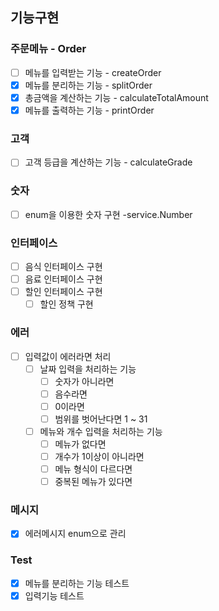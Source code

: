 ## 기능구현

### 주문메뉴 - Order

- [ ] 메뉴를 입력받는 기능 - createOrder
- [x] 메뉴를 분리하는 기능 - splitOrder
- [x] 총금액을 계산하는 기능 - calculateTotalAmount
- [x] 메뉴를 출력하는 기능 - printOrder

### 고객
- [ ] 고객 등급을 계산하는 기능 - calculateGrade

### 숫자
- [ ] enum을 이용한 숫자 구현 -service.Number

### 인터페이스

- [ ] 음식 인터페이스 구현
- [ ] 음료 인터페이스 구현
- [ ] 할인 인터페이스 구현
  - [ ] 할인 정책 구현

### 에러

- [ ] 입력값이 에러라면 처리
    - [ ] 날짜 입력을 처리하는 기능
        - [ ] 숫자가 아니라면
        - [ ] 음수라면
        - [ ] 0이라면
        - [ ] 범위를 벗어난다면 1 ~ 31
    - [ ] 메뉴와 개수 입력을 처리하는 기능
        - [ ] 메뉴가 없다면
        - [ ] 개수가 1이상이 아니라면
        - [ ] 메뉴 형식이 다르다면
        - [ ] 중복된 메뉴가 있다면

### 메시지
- [x] 에러메시지 enum으로 관리

### Test
- [x] 메뉴를 분리하는 기능 테스트
- [x] 입력기능 테스트